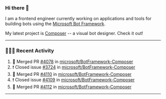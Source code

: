 ### Hi there 👋

I am a frontend engineer currently working on applications and tools for building bots using the [Microsoft Bot Framework](https://dev.botframework.com/).

My latest project is [Composer](https://github.com/microsoft/BotFramework-Composer) -- a visual bot designer. Check it out!

---

### 👨🏻‍💻 Recent Activity

<!--START_SECTION:activity-->
1. 🎉 Merged PR [#4078](https://github.com//microsoft/BotFramework-Composer/pull/4078) in [microsoft/BotFramework-Composer](https://github.com//microsoft/BotFramework-Composer)
2. ❗️ Closed issue [#3724](https://github.com//microsoft/BotFramework-Composer/issues/3724) in [microsoft/BotFramework-Composer](https://github.com//microsoft/BotFramework-Composer)
3. 🎉 Merged PR [#4110](https://github.com//microsoft/BotFramework-Composer/pull/4110) in [microsoft/BotFramework-Composer](https://github.com//microsoft/BotFramework-Composer)
4. ❗️ Closed issue [#4109](https://github.com//microsoft/BotFramework-Composer/issues/4109) in [microsoft/BotFramework-Composer](https://github.com//microsoft/BotFramework-Composer)
5. 🎉 Merged PR [#4112](https://github.com//microsoft/BotFramework-Composer/pull/4112) in [microsoft/BotFramework-Composer](https://github.com//microsoft/BotFramework-Composer)
<!--END_SECTION:activity-->

---

<!--
**a-b-r-o-w-n/a-b-r-o-w-n** is a ✨ _special_ ✨ repository because its `README.md` (this file) appears on your GitHub profile.

Here are some ideas to get you started:

- 🔭 I’m currently working on ...
- 🌱 I’m currently learning ...
- 👯 I’m looking to collaborate on ...
- 🤔 I’m looking for help with ...
- 💬 Ask me about ...
- 📫 How to reach me: ...
- 😄 Pronouns: ...
- ⚡ Fun fact: ...
-->
